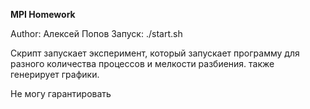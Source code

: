 **MPI Homework**

Author: Алексей Попов
Запуск: ./start.sh

Скрипт запускает эксперимент, который запускает программу для разного
количества процессов и мелкости разбиения. также генерирует графики.

Не могу гарантировать